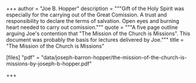 +++
author = "Joe B. Hopper"
description = """Gift of the Holy Spirit was especially for the carrying out of the Great Comission. A trust and responsibility to declare the terms of salvation. Open eyes and burning heart needed to carry out comission."""
quote = """A five page outline arguing Joe's contention that "The Mission of the Church is Missions". This document was probably the basis for lectures delivered by Joe."""
title = "The Mission of the Church is Missions"

[files]
"pdf" = "data/joseph-barron-hopper/the-mission-of-the-church-is-missions-by-joseph-b-hopper.pdf"

+++